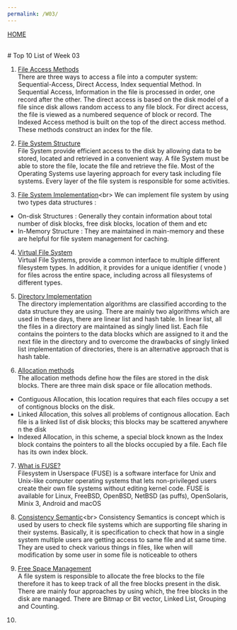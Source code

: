 ```yaml
---
permalink: /W03/
---
```

[HOME](../)

<br>
# Top 10 List of Week 03

1. [File Access Methods](https://www.geeksforgeeks.org/file-access-methods-in-operating-system/)<br>
There are three ways to access a file into a computer system: Sequential-Access, Direct Access, Index sequential Method. In Sequential Access,  Information in the file is processed in order, one record after the other. The direct access is based on the disk model of a file since disk allows random access to any file block. For direct access, the file is viewed as a numbered sequence of block or record. The Indexed Access method is built on the top of the direct access method. These methods construct an index for the file.

2. [File System Structure](https://www.javatpoint.com/os-file-system-structure)<br>
File System provide efficient access to the disk by allowing data to be stored, located and retrieved in a convenient way. A file System must be able to store the file, locate the file and retrieve the file. Most of the Operating Systems use layering approach for every task including file systems. Every layer of the file system is responsible for some activities.

3. [File System Implementation](https://www.geeksforgeeks.org/file-system-implementation-in-operating-system/#:~:text=A%20file%20is%20a%20collection,stored%2C%20located%2C%20and%20retrieved.)<br>
We can implement file system by using two types data structures :
- On-disk Structures : Generally they contain information about total number of disk blocks, free disk blocks, location of them and etc
- In-Memory Structure : They are maintained in main-memory and these are helpful for file system management for caching.

4. [Virtual File System](https://www.cs.uic.edu/~jbell/CourseNotes/OperatingSystems/12_FileSystemImplementation.html)<br>
Virtual File Systems, provide a common interface to multiple different filesystem types. In addition, it provides for a unique identifier ( vnode ) for files across the entire space, including across all filesystems of different types. 

5. [Directory Implementation](https://www.javatpoint.com/os-directory-implementation)<br>
The directory implementation algorithms are classified according to the data structure they are using. There are mainly two algorithms which are used in these days, there are linear list and hash table. In linear list, all the files in a directory are maintained as singly lined list. Each file contains the pointers to the data blocks which are assigned to it and the next file in the directory and to overcome the drawbacks of singly linked list implementation of directories, there is an alternative approach that is hash table.

6. [Allocation methods](http://www.faadooengineers.com/online-study/post/cse/operating-system/272/directory-implementation)<br>
The allocation methods define how the files are stored in the disk blocks. There are three main disk space or file allocation methods.
- Contiguous Allocation, this location requires that each files occupy a set of contignous blocks on the disk.
- Linked Allocation, this solves all problems of contignous allocation. Each file is a linked list of disk blocks; this blocks may be scattered anywhere n the disk
- Indexed Allocation, in this scheme, a special block known as the Index block contains the pointers to all the blocks occupied by a file. Each file has its own index block.

7. [What is FUSE?](https://www.kernel.org/doc/html/latest/filesystems/fuse.html)<br>
Filesystem in Userspace (FUSE) is a software interface for Unix and Unix-like computer operating systems that lets non-privileged users create their own file systems without editing kernel code. FUSE is available for Linux, FreeBSD, OpenBSD, NetBSD (as puffs), OpenSolaris, Minix 3, Android and macOS

8. [Consistency Semantic](https://www.cs.uic.edu/~jbell/CourseNotes/OperatingSystems/10_FileSystemInterface.html#:~:text=Consistency%20Semantics%20deals%20with%20the,issues%20discussed%20in%20Chapter%206.)<br>
Consistency Semantics is concept which is used by users to check file systems which are supporting file sharing in their systems. Basically, it is specification to check that how in a single system multiple users are getting access to same file and at same time. They are used to check various things in files, like when will modification by some user in some file is noticeable to others

9. [Free Space Management](https://www.geeksforgeeks.org/free-space-management-in-operating-system/)<br>
A file system is responsible to allocate the free blocks to the file therefore it has to keep track of all the free blocks present in the disk. There are mainly four approaches by using which, the free blocks in the disk are managed. There are Bitmap or Bit vector, Linked List, Grouping and Counting.

10.
